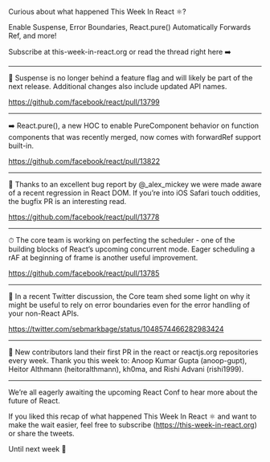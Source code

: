 Curious about what happened This Week In React ⚛️?

Enable Suspense, Error Boundaries, React.pure() Automatically Forwards Ref, and more!

Subscribe at this-week-in-react.org or read the thread right here ➡️

---

🎉 Suspense is no longer behind a feature flag and will likely be part of the next release. Additional changes also include updated API names.

https://github.com/facebook/react/pull/13799

---

➡️ React.pure(), a new HOC to enable PureComponent behavior on function components that was recently merged, now comes with forwardRef support built-in.

https://github.com/facebook/react/pull/13822

---

📱 Thanks to an excellent bug report by @_alex_mickey we were made aware of a recent regression in React DOM. If you’re into iOS Safari touch oddities, the bugfix PR is an interesting read.

https://github.com/facebook/react/pull/13778

---

⏱ The core team is working on perfecting the scheduler - one of the building blocks of React’s upcoming concurrent mode. Eager scheduling a rAF at beginning of frame is another useful improvement.

https://github.com/facebook/react/pull/13785

---

🚫 In a recent Twitter discussion, the Core team shed some light on why it might be useful to rely on error boundaries even for the error handling of your non-React APIs.

https://twitter.com/sebmarkbage/status/1048574466282983424

---

🙌 New contributors land their first PR in the react or reactjs.org repositories every week. Thank you this week to: Anoop Kumar Gupta (anoop-gupt), Heitor Althmann (heitoralthmann), kh0ma, and Rishi Advani (rishi1999).

---

We’re all eagerly awaiting the upcoming React Conf to hear more about the future of React.

If you liked this recap of what happened This Week In React ⚛️ and want to make the wait easier, feel free to subscribe (https://this-week-in-react.org) or share the tweets.

Until next week 👋
